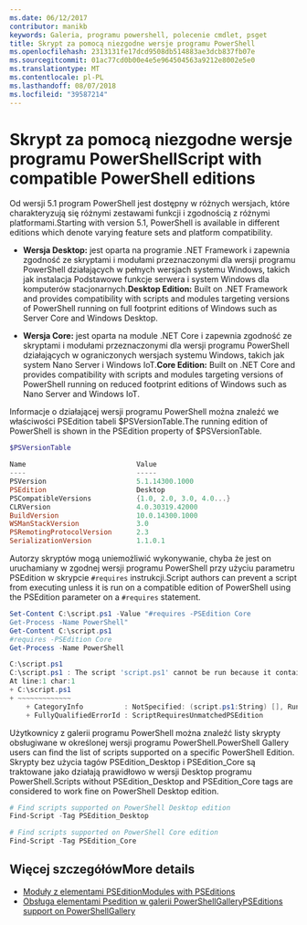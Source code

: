 ```yaml
---
ms.date: 06/12/2017
contributor: manikb
keywords: Galeria, programu powershell, polecenie cmdlet, psget
title: Skrypt za pomocą niezgodne wersje programu PowerShell
ms.openlocfilehash: 2313131fe17dcd9508db514883ae3dcb837fb07e
ms.sourcegitcommit: 01ac77cd0b00e4e5e964504563a9212e8002e5e0
ms.translationtype: MT
ms.contentlocale: pl-PL
ms.lasthandoff: 08/07/2018
ms.locfileid: "39587214"
---
```

# <a name="script-with-compatible-powershell-editions"></a><span data-ttu-id="7c79f-103">Skrypt za pomocą niezgodne wersje programu PowerShell</span><span class="sxs-lookup"><span data-stu-id="7c79f-103">Script with compatible PowerShell editions</span></span>

<span data-ttu-id="7c79f-104">Od wersji 5.1 program PowerShell jest dostępny w różnych wersjach, które charakteryzują się różnymi zestawami funkcji i zgodnością z różnymi platformami.</span><span class="sxs-lookup"><span data-stu-id="7c79f-104">Starting with version 5.1, PowerShell is available in different editions which denote varying feature sets and platform compatibility.</span></span>

- <span data-ttu-id="7c79f-105">**Wersja Desktop:** jest oparta na programie .NET Framework i zapewnia zgodność ze skryptami i modułami przeznaczonymi dla wersji programu PowerShell działających w pełnych wersjach systemu Windows, takich jak instalacja Podstawowe funkcje serwera i system Windows dla komputerów stacjonarnych.</span><span class="sxs-lookup"><span data-stu-id="7c79f-105">**Desktop Edition:** Built on .NET Framework and provides compatibility with scripts and modules targeting versions of PowerShell running on full footprint editions of Windows such as Server Core and Windows Desktop.</span></span>

- <span data-ttu-id="7c79f-106">**Wersja Core:** jest oparta na module .NET Core i zapewnia zgodność ze skryptami i modułami przeznaczonymi dla wersji programu PowerShell działających w ograniczonych wersjach systemu Windows, takich jak system Nano Server i Windows IoT.</span><span class="sxs-lookup"><span data-stu-id="7c79f-106">**Core Edition:** Built on .NET Core and provides compatibility with scripts and modules targeting versions of PowerShell running on reduced footprint editions of Windows such as Nano Server and Windows IoT.</span></span>

<span data-ttu-id="7c79f-107">Informacje o działającej wersji programu PowerShell można znaleźć we właściwości PSEdition tabeli $PSVersionTable.</span><span class="sxs-lookup"><span data-stu-id="7c79f-107">The running edition of PowerShell is shown in the PSEdition property of $PSVersionTable.</span></span>

```powershell
$PSVersionTable

Name                           Value
----                           -----
PSVersion                      5.1.14300.1000
PSEdition                      Desktop
PSCompatibleVersions           {1.0, 2.0, 3.0, 4.0...}
CLRVersion                     4.0.30319.42000
BuildVersion                   10.0.14300.1000
WSManStackVersion              3.0
PSRemotingProtocolVersion      2.3
SerializationVersion           1.1.0.1
```

<span data-ttu-id="7c79f-108">Autorzy skryptów mogą uniemożliwić wykonywanie, chyba że jest on uruchamiany w zgodnej wersji programu PowerShell przy użyciu parametru PSEdition w skrypcie `#requires` instrukcji.</span><span class="sxs-lookup"><span data-stu-id="7c79f-108">Script authors can prevent a script from executing unless it is run on a compatible edition of PowerShell using the PSEdition parameter on a `#requires` statement.</span></span>

```powershell
Set-Content C:\script.ps1 -Value "#requires -PSEdition Core
Get-Process -Name PowerShell"
Get-Content C:\script.ps1
#requires -PSEdition Core
Get-Process -Name PowerShell

C:\script.ps1
C:\script.ps1 : The script 'script.ps1' cannot be run because it contained a "#requires" statement for PowerShell editions 'Core'. The edition of PowerShell that is required by the script does not match the currently running PowerShell Desktop edition.
At line:1 char:1
+ C:\script.ps1
+ ~~~~~~~~~~~~~
    + CategoryInfo          : NotSpecified: (script.ps1:String) [], RuntimeException
    + FullyQualifiedErrorId : ScriptRequiresUnmatchedPSEdition
```

<span data-ttu-id="7c79f-109">Użytkownicy z galerii programu PowerShell można znaleźć listy skrypty obsługiwane w określonej wersji programu PowerShell.</span><span class="sxs-lookup"><span data-stu-id="7c79f-109">PowerShell Gallery users can find the list of scripts supported on a specific PowerShell Edition.</span></span>
<span data-ttu-id="7c79f-110">Skrypty bez użycia tagów PSEdition_Desktop i PSEdition_Core są traktowane jako działają prawidłowo w wersji Desktop programu PowerShell.</span><span class="sxs-lookup"><span data-stu-id="7c79f-110">Scripts without PSEdition_Desktop and PSEdition_Core tags are considered to work fine on PowerShell Desktop edition.</span></span>

```powershell
# Find scripts supported on PowerShell Desktop edition
Find-Script -Tag PSEdition_Desktop

# Find scripts supported on PowerShell Core edition
Find-Script -Tag PSEdition_Core
```

## <a name="more-details"></a><span data-ttu-id="7c79f-111">Więcej szczegółów</span><span class="sxs-lookup"><span data-stu-id="7c79f-111">More details</span></span>

- [<span data-ttu-id="7c79f-112">Moduły z elementami PSEdition</span><span class="sxs-lookup"><span data-stu-id="7c79f-112">Modules with PSEditions</span></span>](module-psedition-support.md)
- [<span data-ttu-id="7c79f-113">Obsługa elementami Psedition w galerii PowerShellGallery</span><span class="sxs-lookup"><span data-stu-id="7c79f-113">PSEditions support on PowerShellGallery</span></span>](../how-to/finding-items/searching-by-psedition.md)
